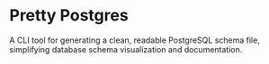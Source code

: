 # Pretty Postgres

A CLI tool for generating a clean, readable PostgreSQL schema file, simplifying database schema visualization and documentation.